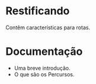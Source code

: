 # Restificando
Contêm características para rotas.

# Documentação
- Uma breve introdução.
- O que são os Percursos.
